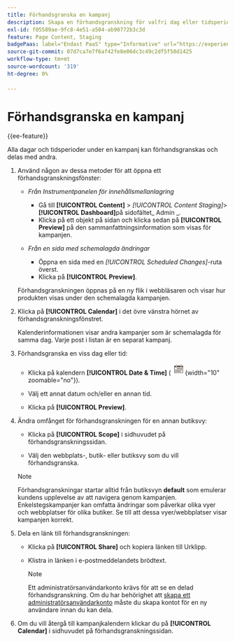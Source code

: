 ```yaml
---
title: Förhandsgranska en kampanj
description: Skapa en förhandsgranskning för valfri dag eller tidsperiod under en kampanj och dela den med teammedlemmar.
exl-id: f05589ae-9fc8-4e51-a504-ab90772b3c3d
feature: Page Content, Staging
badgePaas: label="Endast PaaS" type="Informative" url="https://experienceleague.adobe.com/sv/docs/commerce/user-guides/product-solutions" tooltip="Gäller endast Adobe Commerce i molnprojekt (Adobe-hanterad PaaS-infrastruktur) och lokala projekt."
source-git-commit: 07d7ca7e7f6af42fe8e06dc3c49c2df5f50d1425
workflow-type: tm+mt
source-wordcount: '319'
ht-degree: 0%

---
```


# Förhandsgranska en kampanj

{{ee-feature}}

Alla dagar och tidsperioder under en kampanj kan förhandsgranskas och delas med andra.

1. Använd någon av dessa metoder för att öppna ett förhandsgranskningsfönster:

   - _Från Instrumentpanelen för innehållsmellanlagring_

      - Gå till **[!UICONTROL Content]** > _[!UICONTROL Content Staging]_>**[!UICONTROL Dashboard]**&#x200B;på sidofältet_ Admin _.
      - Klicka på ett objekt på sidan och klicka sedan på **[!UICONTROL Preview]** på den sammanfattningsinformation som visas för kampanjen.

   - _Från en sida med schemalagda ändringar_

      - Öppna en sida med en _[!UICONTROL Scheduled Changes]_-ruta överst.
      - Klicka på **[!UICONTROL Preview]**.

   Förhandsgranskningen öppnas på en ny flik i webbläsaren och visar hur produkten visas under den schemalagda kampanjen.

1. Klicka på **[!UICONTROL Calendar]** i det övre vänstra hörnet av förhandsgranskningsfönstret.

   Kalenderinformationen visar andra kampanjer som är schemalagda för samma dag. Varje post i listan är en separat kampanj.

1. Förhandsgranska en viss dag eller tid:

   - Klicka på kalendern **[!UICONTROL Date & Time]** (![kalenderikon](../assets/icon-calendar.png){width="10" zoomable="no"}).

   - Välj ett annat datum och/eller en annan tid.

   - Klicka på **[!UICONTROL Preview]**.

1. Ändra omfånget för förhandsgranskningen för en annan butiksvy:

   - Klicka på **[!UICONTROL Scope]** i sidhuvudet på förhandsgranskningssidan.

   - Välj den webbplats-, butik- eller butiksvy som du vill förhandsgranska.

   >[!NOTE]
   >
   >Förhandsgranskningar startar alltid från butiksvyn **default** som emulerar kundens upplevelse av att navigera genom kampanjen. Enkelstegskampanjer kan omfatta ändringar som påverkar olika vyer och webbplatser för olika butiker. Se till att dessa vyer/webbplatser visar kampanjen korrekt.

1. Dela en länk till förhandsgranskningen:

   - Klicka på **[!UICONTROL Share]** och kopiera länken till Urklipp.

   - Klistra in länken i e-postmeddelandets brödtext.

     >[!NOTE]
     >
     >Ett administratörsanvändarkonto krävs för att se en delad förhandsgranskning. Om du har behörighet att [skapa ett administratörsanvändarkonto](../systems/permissions-users-all.md#create-a-user) måste du skapa kontot för en ny användare innan du kan dela.

1. Om du vill återgå till kampanjkalendern klickar du på **[!UICONTROL Calendar]** i sidhuvudet på förhandsgranskningssidan.
